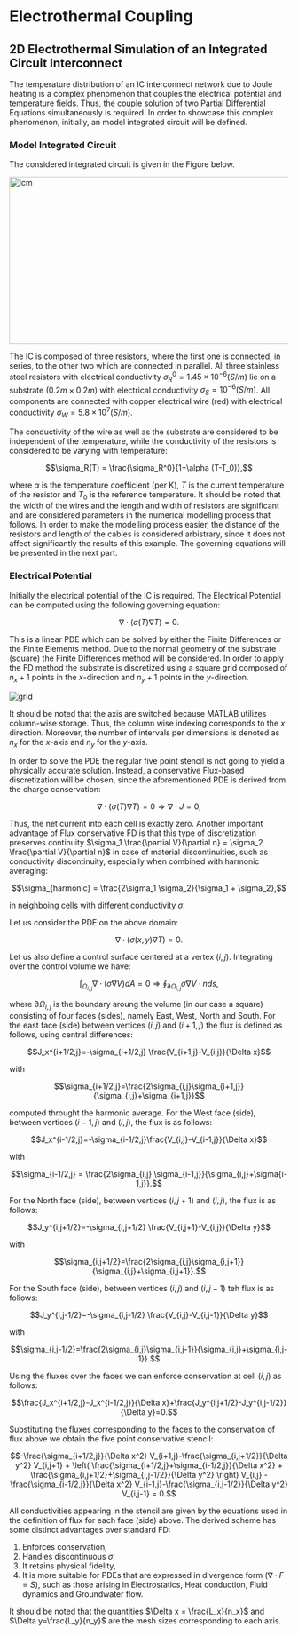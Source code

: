 # Electrothermal Coupling

## 2D Electrothermal Simulation of an Integrated Circuit Interconnect

The temperature distribution of an IC interconnect network due to Joule heating is a complex phenomenon that couples the electrical potential and temperature fields. Thus, the couple solution of two Partial Differential Equations simultaneously is required. In order to showcase this complex phenomenon, initially, an model integrated circuit will be defined.

### Model Integrated Circuit

The considered integrated circuit is given in the Figure below.

<img width="515" height="301" alt="icm" src="https://github.com/user-attachments/assets/63dfadea-41b1-4452-8873-0ca92e7a6590" />

The IC is composed of three resistors, where the first one is connected, in series, to the other two which are connected in parallel. All three stainless steel resistors with electrical conductivity $\sigma_R^0=1.45\times 10^{-6} (S/m)$ lie on a substrate ($0.2 m \times 0.2 m$) with electrical conductivity $\sigma_S = 10^{-6} (S/m)$. All components are connected with copper electrical wire (red) with electrical conductivity $\sigma_W=5.8\times 10^7 (S/m)$.

The conductivity of the wire as well as the substrate are considered to be independent of the temperature, while the conductivity of the resistors is considered to be varying with temperature:

$$\sigma_R(T) = \frac{\sigma_R^0}{1+\alpha (T-T_0)},$$

where $\alpha$ is the temperature coefficient (per K), $T$ is the current temperature of the resistor and $T_0$ is the reference temperature. It should be noted that the width of the wires and the length and width of resistors are significant and are considered parameters in the numerical modelling process that follows. In order to make the modelling process easier, the distance of the resistors and length of the cables is considered arbistrary, since it does not affect significantly the results of this example. The governing equations will be presented in the next part.

### Electrical Potential

Initially the electrical potential of the IC is required. The Electrical Potential can be computed using the following governing equation:

$$\nabla \cdot (\sigma(T) \nabla T) = 0.$$ 

This is a linear PDE which can be solved by either the Finite Differences or the Finite Elements method. Due to the normal geometry of the substrate (square) the Finite Differences method will be considered. In order to apply the FD method the substrate is discretized using a square grid composed of $n_x+1$ points in the $x$-direction and $n_y+1$ points in the $y$-direction. 

![grid](https://github.com/user-attachments/assets/6f3463de-5021-4a31-9f1e-80e5e06259a0)

It should be noted that the axis are switched because MATLAB utilizes column-wise storage. Thus, the column wise indexing corresponds to the $x$ direction. Moreover, the number of intervals per dimensions is denoted as $n_x$ for the $x$-axis and $n_y$ for the $y$-axis.

In order to solve the PDE the regular five point stencil is not going to yield a physically accurate solution. Instead, a conservative Flux-based discretization will be chosen, since the aforementioned PDE is derived from the charge conservation:

$$\nabla \cdot (\sigma(T) \nabla T) = 0 \Rightarrow \nabla \cdot J = 0,$$

Thus, the net current into each cell is exactly zero. Another important advantage of Flux conservative FD is that this type of discretization preserves continuity $\sigma_1 \frac{\partial V}{\partial n} = \sigma_2 \frac{\partial V}{\partial n}$ in case of material discontinuities, such as conductivity discontinuity, especially when combined with harmonic averaging:

$$\sigma_{harmonic} = \frac{2\sigma_1 \sigma_2}{\sigma_1 + \sigma_2},$$

in neighboing cells with different conductivity $\sigma$.

Let us consider the PDE on the above domain:

$$\nabla \cdot (\sigma(x,y) \nabla T) = 0.$$

Let us also define a control surface centered at a vertex $(i,j)$. Integrating over the control volume we have:

$$\int_{\Omega_{i,j}} \nabla \cdot (\sigma \nabla V) dA = 0 \Rightarrow \oint_{\partial \Omega_{i,j}} \sigma \nabla V \cdot n ds,$$

where $\partial \Omega_{i,j}$ is the boundary aroung the volume (in our case a square) consisting of four faces (sides), namely East, West, North and South. For the east face (side) between vertices $(i,j)$ and $(i+1,j)$ the flux is defined as follows, using central differences:

$$J_x^{i+1/2,j}=-\sigma_{i+1/2,j} \frac{V_{i+1,j}-V_{i,j}}{\Delta x}$$

with

$$\sigma_{i+1/2,j}=\frac{2\sigma_{i,j}\sigma_{i+1,j}}{\sigma_{i,j}+\sigma_{i+1,j}}$$

computed throught the harmonic average. For the West face (side), between vertices $(i-1,j)$ and $(i,j)$, the flux is as follows:

$$J_x^{i-1/2,j}=-\sigma_{i-1/2,j}\frac{V_{i,j}-V_{i-1,j}}{\Delta x}$$

with 

$$\sigma_{i-1/2,j} = \frac{2\sigma_{i,j} \sigma_{i-1,j}}{\sigma_{i,j}+\sigma{i-1,j}}.$$

For the North face (side), between vertices $(i,j+1)$ and $(i,j)$, the flux is as follows:

$$J_y^{i,j+1/2}=-\sigma_{i,j+1/2} \frac{V_{i,j+1}-V_{i,j}}{\Delta y}$$

with 

$$\sigma_{i,j+1/2}=\frac{2\sigma_{i,j}\sigma_{i,j+1}}{\sigma_{i,j}+\sigma_{i,j+1}}.$$

For the South face (side), between vertices $(i,j)$ and $(i,j-1)$ teh flux is as follows:

$$J_y^{i,j-1/2}=-\sigma_{i,j-1/2} \frac{V_{i,j}-V_{i,j-1}}{\Delta y}$$

with

$$\sigma_{i,j-1/2}=\frac{2\sigma_{i,j}\sigma_{i,j-1}}{\sigma_{i,j}+\sigma_{i,j-1}}.$$

Using the fluxes over the faces we can enforce conservation at cell $(i,j)$ as follows:

$$\frac{J_x^{i+1/2,j}-J_x^{i-1/2,j}}{\Delta x}+\frac{J_y^{i,j+1/2}-J_y^{i,j-1/2}}{\Delta y}=0.$$

Substituting the fluxes corresponding to the faces to the conservation of flux above we obtain the five point conservative stencil:

$$-\frac{\sigma_{i+1/2,j}}{\Delta x^2} V_{i+1,j}-\frac{\sigma_{i,j+1/2}}{\Delta y^2} V_{i,j+1} + \left( \frac{\sigma_{i+1/2,j}+\sigma_{i-1/2,j}}{\Delta x^2} + \frac{\sigma_{i,j+1/2}+\sigma_{i,j-1/2}}{\Delta y^2} \right) V_{i,j} -\frac{\sigma_{i-1/2,j}}{\Delta x^2} V_{i-1,j}-\frac{\sigma_{i,j-1/2}}{\Delta y^2} V_{i,j-1} = 0.$$

All conductivities appearing in the stencil are given by the equations used in the definition of flux for each face (side) above. The derived scheme has some distinct advantages over standard FD:

1. Enforces conservation,
2. Handles discontinuous $\sigma$,
3. It retains physical fidelity,
4. It is more suitable for PDEs that are expressed in divergence form $(\nabla \cdot F = S)$, such as those arising in Electrostatics, Heat conduction, Fluid dynamics and Groundwater flow.

It should be noted that the quantities $\Delta x = \frac{L_x}{n_x}$ and $\Delta y=\frac{L_y}{n_y}$ are the mesh sizes corresponding to each axis.
